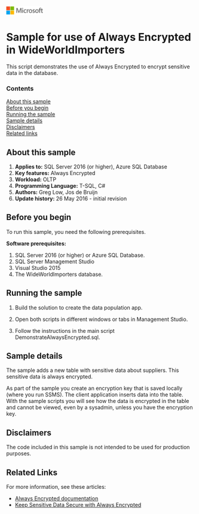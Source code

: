 ![](./media/solutions-microsoft-logo-small.png)
# Sample for use of Always Encrypted in WideWorldImporters

This script demonstrates the use of Always Encrypted to encrypt sensitive data in the database.


### Contents

[About this sample](#about-this-sample)<br/>
[Before you begin](#before-you-begin)<br/>
[Running the sample](#run-this-sample)<br/>
[Sample details](#sample-details)<br/>
[Disclaimers](#disclaimers)<br/>
[Related links](#related-links)<br/>


<a name=about-this-sample></a>

## About this sample

1. **Applies to:** SQL Server 2016 (or higher), Azure SQL Database
1. **Key features:** Always Encrypted
1. **Workload:** OLTP
1. **Programming Language:** T-SQL, C#
1. **Authors:** Greg Low, Jos de Bruijn
1. **Update history:** 26 May 2016 - initial revision

<a name=before-you-begin></a>

## Before you begin

To run this sample, you need the following prerequisites.

**Software prerequisites:**

1. SQL Server 2016 (or higher) or Azure SQL Database.
2. SQL Server Management Studio
3. Visual Studio 2015
4. The WideWorldImporters database.

<a name=run-this-sample></a>

## Running the sample

1. Build the solution to create the data population app.

2. Open both scripts in different windows or tabs in Management Studio.

3. Follow the instructions in the main script DemonstrateAlwaysEncrypted.sql.

## Sample details

The sample adds a new table with sensitive data about suppliers. This sensitive data is always encrypted.

As part of the sample you create an encryption key that is saved locally (where you run SSMS). The client application inserts data into the table. With the sample scripts you will see how the data is encrypted in the table and cannot be viewed, even by a sysadmin, unless you have the encryption key.

<a name=disclaimers></a>

## Disclaimers
The code included in this sample is not intended to be used for production purposes.

<a name=related-links></a>

## Related Links

For more information, see these articles:
- [Always Encrypted documentation](https://msdn.microsoft.com/library/mt163865.aspx)
- [Keep Sensitive Data Secure with Always Encrypted](https://channel9.msdn.com/Events/DataDriven/SQLServer2016/AlwaysEncrypted)
